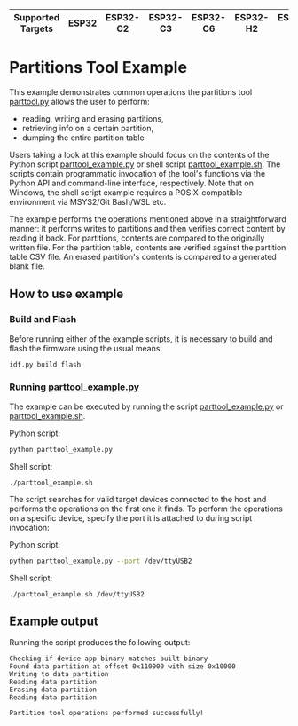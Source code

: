| Supported Targets | ESP32 | ESP32-C2 | ESP32-C3 | ESP32-C6 | ESP32-H2 | ESP32-P4 | ESP32-S2 | ESP32-S3 |
| ----------------- | ----- | -------- | -------- | -------- | -------- | -------- | -------- | -------- |

# Partitions Tool Example

This example demonstrates common operations the partitions tool [parttool.py](../../../components/partition_table/parttool.py) allows the user to perform:

- reading, writing and erasing partitions,
- retrieving info on a certain partition,
- dumping the entire partition table

Users taking a look at this example should focus on the contents of the Python script [parttool_example.py](parttool_example.py) or shell script [parttool_example.sh](parttool_example.sh). The scripts contain
programmatic invocation of the tool's functions via the Python API and command-line interface, respectively. Note
that on Windows, the shell script example requires a POSIX-compatible environment via MSYS2/Git Bash/WSL etc.

The example performs the operations mentioned above in a straightforward manner: it performs writes to partitions and then verifies correct content
by reading it back. For partitions, contents are compared to the originally written file. For the partition table, contents are verified against the partition table CSV
file. An erased partition's contents is compared to a generated blank file.

## How to use example

### Build and Flash

Before running either of the example scripts, it is necessary to build and flash the firmware using the usual means:

```bash
idf.py build flash
```

### Running [parttool_example.py](parttool_example.py)

The example can be executed by running the script [parttool_example.py](parttool_example.py) or [parttool_example.sh](parttool_example.sh).

Python script:
```bash
python parttool_example.py
```

Shell script:
```
./parttool_example.sh
```

The script searches for valid target devices connected to the host and performs the operations on the first one it finds. To perform the operations on a specific device, specify the port it is attached to during script invocation:

Python script:
```bash
python parttool_example.py --port /dev/ttyUSB2
```

Shell script:
```
./parttool_example.sh /dev/ttyUSB2
```

## Example output

Running the script produces the following output:

```
Checking if device app binary matches built binary
Found data partition at offset 0x110000 with size 0x10000
Writing to data partition
Reading data partition
Erasing data partition
Reading data partition

Partition tool operations performed successfully!
```

